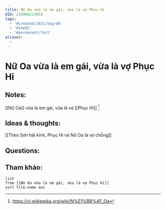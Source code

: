 ```yaml
---
title: Nữ Oa vừa là em gái, vừa là vợ Phục Hi
UID: 210906223859
tags:
  - '#created/2021/Sep/06'
  - '#seed🥜'
  - '#permanent/fact'
aliases:
  - 
---
```

# Nữ Oa vừa là em gái, vừa là vợ Phục Hi

## Notes:
[[Nữ Oa]] vừa là em gái, vừa là vợ [[Phục Hi]] [^1]

## Ideas & thoughts:
[[Theo Sơn hải kinh, Phục Hi và Nữ Oa là vợ chồng]]

## Questions:


## Tham khảo:
```dataview
list
from [[Nữ Oa vừa là em gái, vừa là vợ Phục Hi]]
sort file.name asc
```
[^1]:https://vi.wikipedia.org/wiki/N%E1%BB%AF_Oa